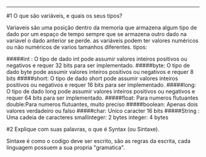 ------------

#1 O que são variáveis, e quais os seus tipos?

Variaveis são uma posição dentro da memoria que armazena algum tipo de dado por um espaço de tempo sempre que se armazena outro dado na variavel o dado anterior se perde. as variáveis podem ter valores numéricos ou não numéricos de varios tamanhos diferentes.
tipos:

#####int :
O tipo de dado int pode assumir valores inteiros positivos ou negativos e requer 32 bits para ser implementado.
#####byte:
O tipo de dado byte pode assumir valores inteiros positivos ou negativos e requer 8 bits 
#####short:
O tipo de dado short pode assumir valores inteiros positivos ou negativos e requer 16 bits para ser implementado. 
#####long:
O tipo de dado long pode assumir valores inteiros positivos ou negativos e requer 64 bits para ser implementado.
#####float:
Para numeros flutuantes double:Para numeros flutuantes, muito preciso 
#####boolean:
Apenas dois valores verdadeiro ou falso 
#####char:
Unico caracter 16 bits
#####String :
Uma cadeia de caracteres smallinteger: 2 bytes integer: 4 bytes

#2 Explique com suas palavras, o que é Syntax (ou Sintaxe).

Sintaxe é como o codigo deve ser escrito, são as regras da escrita, cada linguagem possuem a sua propria "gramatica".

